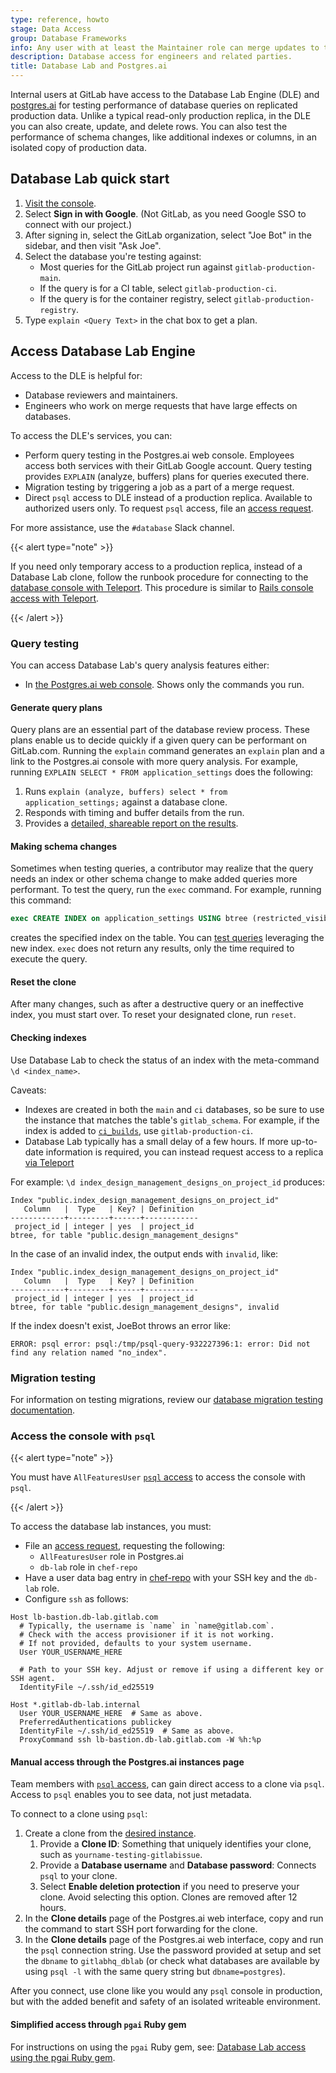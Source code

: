 ```yaml
---
type: reference, howto
stage: Data Access
group: Database Frameworks
info: Any user with at least the Maintainer role can merge updates to this content. For details, see https://docs.gitlab.com/ee/development/development_processes.html#development-guidelines-review.
description: Database access for engineers and related parties.
title: Database Lab and Postgres.ai
---
```


Internal users at GitLab have access to the Database Lab Engine (DLE) and
[postgres.ai](https://console.postgres.ai/) for testing performance of database queries
on replicated production data. Unlike a typical read-only production replica, in the DLE you can
also create, update, and delete rows. You can also test the performance of
schema changes, like additional indexes or columns, in an isolated copy of production data.

## Database Lab quick start

1. [Visit the console](https://console.postgres.ai/).
1. Select **Sign in with Google**. (Not GitLab, as you need Google SSO to connect with our project.)
1. After signing in, select the GitLab organization, select "Joe Bot" in the sidebar, and then visit "Ask Joe".
1. Select the database you're testing against:
   - Most queries for the GitLab project run against `gitlab-production-main`.
   - If the query is for a CI table, select `gitlab-production-ci`.
   - If the query is for the container registry, select `gitlab-production-registry`.
1. Type `explain <Query Text>` in the chat box to get a plan.

## Access Database Lab Engine

Access to the DLE is helpful for:

- Database reviewers and maintainers.
- Engineers who work on merge requests that have large effects on databases.

To access the DLE's services, you can:

- Perform query testing in the Postgres.ai web console.
  Employees access both services with their GitLab Google account. Query testing
  provides `EXPLAIN` (analyze, buffers) plans for queries executed there.
- Migration testing by triggering a job as a part of a merge request.
- Direct `psql` access to DLE instead of a production replica. Available to authorized users only.
  To request `psql` access, file an [access request](https://handbook.gitlab.com/handbook/it/end-user-services/onboarding-access-requests/access-requests/#individual-or-bulk-access-request).

For more assistance, use the `#database` Slack channel.

{{< alert type="note" >}}

If you need only temporary access to a production replica, instead of a Database Lab
clone, follow the runbook procedure for connecting to the
[database console with Teleport](https://gitlab.com/gitlab-com/runbooks/-/blob/master/docs/teleport/Connect_to_Database_Console_via_Teleport.md).
This procedure is similar to [Rails console access with Teleport](https://gitlab.com/gitlab-com/runbooks/-/blob/master/docs/teleport/Connect_to_Rails_Console_via_Teleport.md#how-to-use-teleport-to-connect-to-rails-console).

{{< /alert >}}

### Query testing

You can access Database Lab's query analysis features either:

- In [the Postgres.ai web console](https://console.postgres.ai/gitlab/joe-instances).
  Shows only the commands you run.

#### Generate query plans

Query plans are an essential part of the database review process. These plans
enable us to decide quickly if a given query can be performant on GitLab.com.
Running the `explain` command generates an `explain` plan and a link to the Postgres.ai
console with more query analysis. For example, running `EXPLAIN SELECT * FROM application_settings`
does the following:

1. Runs `explain (analyze, buffers) select * from application_settings;` against a database clone.
1. Responds with timing and buffer details from the run.
1. Provides a [detailed, shareable report on the results](https://console.postgres.ai/shared/24d543c9-893b-4ff6-8deb-a8f902f85a53).

#### Making schema changes

Sometimes when testing queries, a contributor may realize that the query needs an index
or other schema change to make added queries more performant. To test the query, run the `exec` command.
For example, running this command:

```sql
exec CREATE INDEX on application_settings USING btree (restricted_visibility_levels)
```

creates the specified index on the table. You can [test queries](#generate-query-plans) leveraging
the new index. `exec` does not return any results, only the time required to execute the query.

#### Reset the clone

After many changes, such as after a destructive query or an ineffective index,
you must start over. To reset your designated clone, run `reset`.

#### Checking indexes

Use Database Lab to check the status of an index with the meta-command `\d <index_name>`.

Caveats:

- Indexes are created in both the `main` and `ci` databases, so be sure to use the instance
  that matches the table's `gitlab_schema`. For example, if the index is added to
  [`ci_builds`](https://gitlab.com/gitlab-org/gitlab/-/blob/master/db/docs/ci_builds.yml#L14),
  use `gitlab-production-ci`.
- Database Lab typically has a small delay of a few hours. If more up-to-date information
  is required, you can instead request access to a replica [via Teleport](https://gitlab.com/gitlab-com/runbooks/-/blob/master/docs/teleport/Connect_to_Database_Console_via_Teleport.md)

For example: `\d index_design_management_designs_on_project_id` produces:

```plaintext
Index "public.index_design_management_designs_on_project_id"
   Column   |  Type   | Key? | Definition
------------+---------+------+------------
 project_id | integer | yes  | project_id
btree, for table "public.design_management_designs"
```

In the case of an invalid index, the output ends with `invalid`, like:

```plaintext
Index "public.index_design_management_designs_on_project_id"
   Column   |  Type   | Key? | Definition
------------+---------+------+------------
 project_id | integer | yes  | project_id
btree, for table "public.design_management_designs", invalid
```

If the index doesn't exist, JoeBot throws an error like:

```plaintext
ERROR: psql error: psql:/tmp/psql-query-932227396:1: error: Did not find any relation named "no_index".
```

### Migration testing

For information on testing migrations, review our
[database migration testing documentation](database_migration_pipeline.md).

### Access the console with `psql`

{{< alert type="note" >}}

You must have `AllFeaturesUser` [`psql` access](#access-database-lab-engine) to access the console with `psql`.

{{< /alert >}}

To access the database lab instances, you must:

- File an [access request](https://handbook.gitlab.com/handbook/it/end-user-services/onboarding-access-requests/access-requests/#individual-or-bulk-access-request), requesting the following:
  - `AllFeaturesUser` role in Postgres.ai
  - `db-lab` role in `chef-repo`
- Have a user data bag entry in [chef-repo](https://gitlab.com/gitlab-com/gl-infra/chef-repo) with your SSH key and the `db-lab` role.
- Configure `ssh` as follows:

```plaintext
Host lb-bastion.db-lab.gitlab.com
  # Typically, the username is `name` in `name@gitlab.com`.
  # Check with the access provisioner if it is not working.
  # If not provided, defaults to your system username.
  User YOUR_USERNAME_HERE

  # Path to your SSH key. Adjust or remove if using a different key or SSH agent.
  IdentityFile ~/.ssh/id_ed25519

Host *.gitlab-db-lab.internal
  User YOUR_USERNAME_HERE  # Same as above.
  PreferredAuthentications publickey
  IdentityFile ~/.ssh/id_ed25519  # Same as above.
  ProxyCommand ssh lb-bastion.db-lab.gitlab.com -W %h:%p
```

#### Manual access through the Postgres.ai instances page

Team members with [`psql` access](#access-database-lab-engine), can gain direct access
to a clone via `psql`. Access to `psql` enables you to see data, not just metadata.

To connect to a clone using `psql`:

1. Create a clone from the [desired instance](https://console.postgres.ai/gitlab/instances/).
   1. Provide a **Clone ID**: Something that uniquely identifies your clone, such as `yourname-testing-gitlabissue`.
   1. Provide a **Database username** and **Database password**: Connects `psql` to your clone.
   1. Select **Enable deletion protection** if you need to preserve your clone. Avoid selecting this option.
      Clones are removed after 12 hours.
1. In the **Clone details** page of the Postgres.ai web interface, copy and run
   the command to start SSH port forwarding for the clone.
1. In the **Clone details** page of the Postgres.ai web interface, copy and run the `psql` connection string.
   Use the password provided at setup and set the `dbname` to `gitlabhq_dblab` (or check what databases are available by using `psql -l` with the same query string but `dbname=postgres`).

After you connect, use clone like you would any `psql` console in production, but with
the added benefit and safety of an isolated writeable environment.

#### Simplified access through `pgai` Ruby gem

For instructions on using the `pgai` Ruby gem, see: [Database Lab access using the pgai Ruby gem](database_lab_pgai.md).
